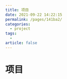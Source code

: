 ```yaml
---
title: 项目
date: 2021-09-22 14:22:15
permalink: /pages/141ba2/
categories:
  - project
tags:
  - 
article: false
---
```

# 项目
